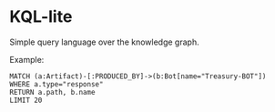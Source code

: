 # KQL-lite

Simple query language over the knowledge graph.

Example:

```
MATCH (a:Artifact)-[:PRODUCED_BY]->(b:Bot[name="Treasury-BOT"])
WHERE a.type="response"
RETURN a.path, b.name
LIMIT 20
```

